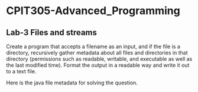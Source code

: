 # CPIT305-Advanced_Programming

## Lab-3 Files and streams

Create a program that accepts a filename as an input, and if the file is a directory, recursively gather metadata about all files and directories in that directory (permissions such as readable, writable, and executable as well as the last modified time). Format the output in a readable way and write it out to a text file.

Here is the java file metadata for solving the question.
